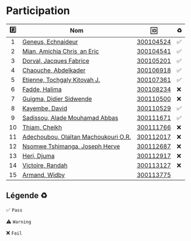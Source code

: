 # Participation

| :hash: | Nom                                                                  | :id:                   | :recycle:         |
|:------:|----------------------------------------------------------------------|------------------------|-------------------|
|  1     | [Geneus, Echnaideur](https://github.com/Echnaideurgeneus)            | [300104524](300104524) | :white_check_mark:|
|  2     | [Mian, Amichia Chris an Eric](https://github.com/Romeomian)          | [300104541](300104541) | :white_check_mark:|
|  3     | [Dorval, Jacques Fabrice](https://github.com/BgbgL13)                | [300105201](300105201) | :white_check_mark:|
|  4     | [Chaouche, Abdelkader](https://github.com/AEKchaouche)               | [300106918](300106918) | :white_check_mark:|
|  5     | [Etienne, Tochgaly Kitovah J.](https://github.com/toch90)            | [300107361](300107361) | :white_check_mark:|
|  6     | [Fadde, Halima](https://github.com/halimabzn)                        | [300108234](300108234) | :x:               |
|  7     | [Guigma, Didier Sidwende](https://github.com/didier300110500)        | [300110500](300110500) | :x:               |
|  8     | [Kayembe, David](https://github.com/TEC24)                           | [300110529](300110529) | :white_check_mark:|
|  9     | [Sadissou, Alade Mouhamad Abbas](https://github.com/AbbasSadissou)   | [300111671](300111671) | :white_check_mark:|
| 10     | [Thiam, Cheikh](https://github.com/Cheikhthiam)                      | [300111766](300111766) | :x:               |
| 11     | [Adechoubou, Olaïtan Machoukouri O.R.](https://github.com/ordenrosae)| [300112017](300112017) | :x:               |
| 12     | [Nsomwe Tshimanga, Joseph Herve](https://github.com/jthn9022)        | [300112687](300112687) | :x:               |
| 13     | [Heri, Djuma](https://github.com/djumaster)                          | [300112917](300112917) | :x:               |
| 14     | [Victoire, Randah](https://github.com/Futureseven)                   | [300113127](300113127) | :x:               |
| 15     | [Armand, Widby](https://github.com/widby)                            | [300113775](300113775) |                   |

## Légende :recycle: 
 
 :white_check_mark: `Pass` 
 
 :warning: `Warning` 
 
 :x: `Fail`
